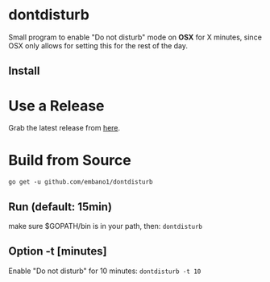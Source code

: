 # dontdisturb

Small program to enable "Do not disturb" mode on **OSX** for X minutes,
since OSX only allows for setting this for the rest of the day.

## Install
# Use a Release

Grab the latest release from [here](https://github.com/embano1/dontdisturb/releases).

# Build from Source

`go get -u github.com/embano1/dontdisturb`

## Run (default: 15min)

make sure $GOPATH/bin is in your path, then: `dontdisturb`

## Option -t [minutes]

Enable "Do not disturb" for 10 minutes: `dontdisturb -t 10`
